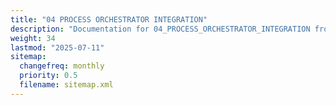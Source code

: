 ```yaml
---
title: "04 PROCESS ORCHESTRATOR INTEGRATION"
description: "Documentation for 04_PROCESS_ORCHESTRATOR_INTEGRATION from the Ds ex repository."
weight: 34
lastmod: "2025-07-11"
sitemap:
  changefreq: monthly
  priority: 0.5
  filename: sitemap.xml
---
```


